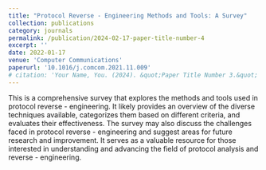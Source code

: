 ```yaml
---
title: "Protocol Reverse - Engineering Methods and Tools: A Survey"
collection: publications
category: journals
permalink: /publication/2024-02-17-paper-title-number-4
excerpt: ''
date: 2022-01-17
venue: 'Computer Communications'
paperurl: '10.1016/j.comcom.2021.11.009'
# citation: 'Your Name, You. (2024). &quot;Paper Title Number 3.&quot; <i>GitHub Journal of Bugs</i>. 1(3).'
---
```


This is a comprehensive survey that explores the methods and tools used in protocol reverse - engineering. It likely provides an overview of the diverse techniques available, categorizes them based on different criteria, and evaluates their effectiveness. The survey may also discuss the challenges faced in protocol reverse - engineering and suggest areas for future research and improvement. It serves as a valuable resource for those interested in understanding and advancing the field of protocol analysis and reverse - engineering.
